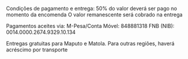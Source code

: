 Condições de pagamento e entrega:
50% do valor deverá ser pago no momento da encomenda
O valor remanescente será cobrado na entrega

Pagamentos aceites via:
M-Pesa/Conta Móvel: 848881318
FNB (NIB): 0014.0000.2674.9329.10.134

Entregas gratuitas para Maputo e Matola. Para outras regiões, haverá acréscimo por transporte
